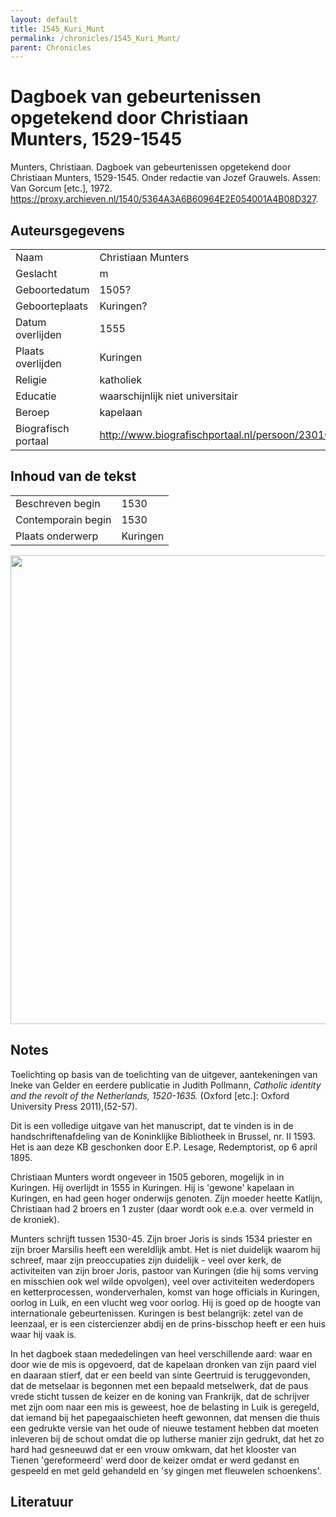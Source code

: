 ```yaml
---
layout: default
title: 1545_Kuri_Munt
permalink: /chronicles/1545_Kuri_Munt/
parent: Chronicles
--- 
```



# Dagboek van gebeurtenissen opgetekend door Christiaan Munters, 1529-1545 

Munters, Christiaan. Dagboek van gebeurtenissen opgetekend door Christiaan Munters, 1529-1545. Onder redactie van Jozef Grauwels. Assen: Van Gorcum [etc.], 1972. https://proxy.archieven.nl/1540/5364A3A6B60964E2E054001A4B08D327. 

## Auteursgegevens 

| | | 
| --------------- | --------------- | 
| Naam | Christiaan Munters | 
| Geslacht | m | 
| Geboortedatum | 1505? | 
| Geboorteplaats | Kuringen? | 
| Datum overlijden | 1555 | 
| Plaats overlijden | Kuringen | 
| Religie | katholiek | 
| Educatie | waarschijnlijk niet universitair | 
| Beroep | kapelaan | 
| Biografisch portaal | http://www.biografischportaal.nl/persoon/23010569 | 

## Inhoud van de tekst 

| | | 
| --------------- | --------------- | 
| Beschreven begin | 1530 | 
| Contemporain begin | 1530 | 
| Plaats onderwerp | Kuringen | 

[<img src="..\..\barplots_chronicles\1545_Kuri_Munt.jpg" width="750"/>](..\..\barplots_chronicles\1545_Kuri_Munt.jpg) 

## Notes 

Toelichting op basis van de toelichting van de uitgever, aantekeningen van
Ineke van Gelder en eerdere publicatie in Judith Pollmann, _Catholic identity
and the revolt of the Netherlands, 1520-1635._ (Oxford [etc.]: Oxford
University Press 2011),(52-57).

Dit is een volledige uitgave van het manuscript, dat te vinden is  in de
handschriftenafdeling van de Koninklijke Bibliotheek  in Brussel, nr. II 1593.
Het is aan deze KB geschonken door E.P. Lesage, Redemptorist, op 6 april 1895.

Christiaan Munters wordt ongeveer in 1505 geboren, mogelijk in in Kuringen.
Hij overlijdt in 1555 in Kuringen. Hij is 'gewone' kapelaan in Kuringen, en
had geen hoger onderwijs genoten. Zijn moeder heette Katlijn, Christiaan had 2
broers en 1 zuster (daar wordt ook e.e.a. over vermeld in de kroniek).

Munters schrijft tussen 1530-45. Zijn broer Joris is sinds 1534 priester en
zijn broer Marsilis heeft een wereldlijk ambt. Het is niet duidelijk waarom
hij schreef, maar zijn preoccupaties zijn duidelijk - veel over kerk, de
activiteiten van zijn broer Joris, pastoor van Kuringen (die hij soms verving
en misschien ook wel wilde opvolgen), veel over activiteiten wederdopers en
ketterprocessen, wonderverhalen, komst van hoge officials in Kuringen, oorlog
in Luik, en een vlucht weg voor oorlog. Hij is goed op de hoogte van
internationale gebeurtenissen. Kuringen is best belangrijk: zetel van de
leenzaal, er is een cistercienzer abdij en de prins-bisschop heeft er een huis
waar hij vaak is.

In het dagboek staan mededelingen van heel verschillende aard: waar en door
wie de mis is opgevoerd, dat de kapelaan dronken van zijn paard viel en
daaraan stierf, dat er een beeld van sinte Geertruid is teruggevonden, dat de
metselaar is begonnen met een bepaald metselwerk, dat de paus vrede sticht
tussen de keizer en de koning van Frankrijk, dat de schrijver met zijn oom
naar een mis is geweest, hoe de belasting in Luik is geregeld, dat iemand bij
het papegaaischieten heeft gewonnen, dat mensen die thuis een gedrukte versie
van het oude of nieuwe testament hebben dat moeten inleveren bij de schout
omdat die op lutherse manier zijn gedrukt, dat het zo hard had gesneeuwd dat
er een vrouw omkwam, dat het klooster van Tienen 'gereformeerd' werd door de
keizer omdat er werd gedanst en gespeeld en met geld gehandeld en 'sy gingen
met fleuwelen schoenkens'.





## Literatuur 

